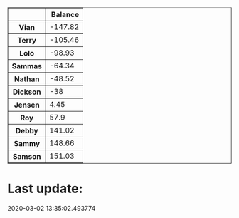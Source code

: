 <table border="1" class="dataframe">
  <thead>
    <tr style="text-align: right;">
      <th></th>
      <th>Balance</th>
    </tr>
  </thead>
  <tbody>
    <tr>
      <th>Vian</th>
      <td>-147.82</td>
    </tr>
    <tr>
      <th>Terry</th>
      <td>-105.46</td>
    </tr>
    <tr>
      <th>Lolo</th>
      <td>-98.93</td>
    </tr>
    <tr>
      <th>Sammas</th>
      <td>-64.34</td>
    </tr>
    <tr>
      <th>Nathan</th>
      <td>-48.52</td>
    </tr>
    <tr>
      <th>Dickson</th>
      <td>-38</td>
    </tr>
    <tr>
      <th>Jensen</th>
      <td>4.45</td>
    </tr>
    <tr>
      <th>Roy</th>
      <td>57.9</td>
    </tr>
    <tr>
      <th>Debby</th>
      <td>141.02</td>
    </tr>
    <tr>
      <th>Sammy</th>
      <td>148.66</td>
    </tr>
    <tr>
      <th>Samson</th>
      <td>151.03</td>
    </tr>
  </tbody>
</table><H1>Last update:</H1>2020-03-02 13:35:02.493774
